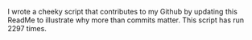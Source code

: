 I wrote a cheeky script that contributes to my Github by updating this ReadMe to illustrate why more than commits matter. This script has run 2297 times.